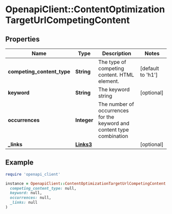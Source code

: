 # OpenapiClient::ContentOptimizationTargetUrlCompetingContent

## Properties

| Name | Type | Description | Notes |
| ---- | ---- | ----------- | ----- |
| **competing_content_type** | **String** | The type of competing content. HTML element. | [default to &#39;h1&#39;] |
| **keyword** | **String** | The keyword string | [optional] |
| **occurrences** | **Integer** | The number of occurrences for the keyword and content type combination |  |
| **_links** | [**Links3**](Links3.md) |  | [optional] |

## Example

```ruby
require 'openapi_client'

instance = OpenapiClient::ContentOptimizationTargetUrlCompetingContent.new(
  competing_content_type: null,
  keyword: null,
  occurrences: null,
  _links: null
)
```

